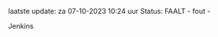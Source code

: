 laatste update: 
za 07-10-2023 10:24   uur 
Status: FAALT - fout - 
<div class="service R">Jenkins</div>
